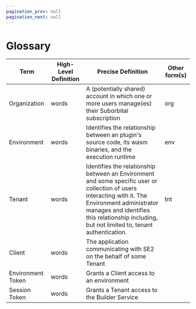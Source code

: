 ```yaml
---
pagination_prev: null
pagination_next: null
---
```


<!-- TODO: this is a placeholder. Later this week this will be renamed and replace the current glossary page, adding high-level versions of defs-->

# Glossary

| Term                                                 | High-Level Definition  | Precise Definition                                                                                                                                                                                                                                                                | Other form(s)              |
|------------------------------------------------------| ------------------------------------------------------------------------------------------------------------------------------------------------------------------------------------------------------------------------------------------------------- |  --------------------------------------------------------------------------------- |-------------------------- |
| Organization                                          | words | A (potentially shared) account in which one or more users manage(es) their Suborbital subscription  |      org                                                                                                                                    |
| Environment                                                 | words | Identifies the relationship between an plugin's source code, its wasm binaries, and the execution runtime                                                       |      env                      |
| Tenant          | words | Identifies the relationship between an Environment and some specific user or collection of users interacting with it. The Environment administrator manages and identifies this relationship including, but not limited to, tenant authentication.                                                                                                                                             |   tnt                         |
| Client | words | The application communicating with SE2 on the behalf of some Tenant |                            |
| Environment Token     | words | Grants a Client access to an environment    |                            |
| Session Token  | words | Grants a Tenant access to the Builder Service                                                                                                                                     |                            |
